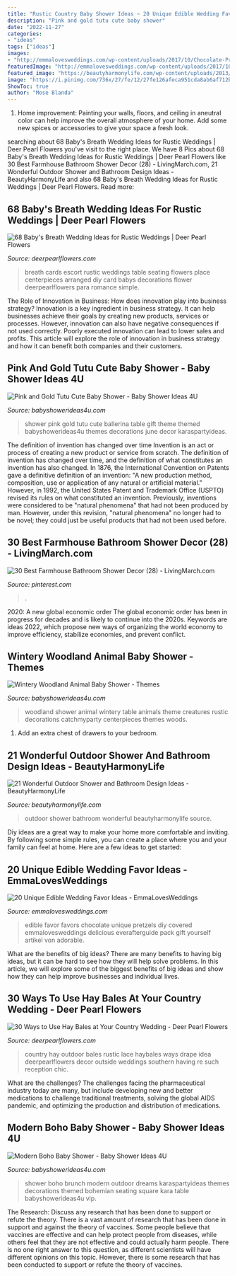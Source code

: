 ```yaml
---
title: "Rustic Country Baby Shower Ideas ~ 20 Unique Edible Wedding Favor Ideas"
description: "Pink and gold tutu cute baby shower"
date: "2022-11-27"
categories:
- "ideas"
tags: ["ideas"]
images:
- "http://emmalovesweddings.com/wp-content/uploads/2017/10/Chocolate-Pretzels-edible-wedding-favor-ideas.jpg"
featuredImage: "http://emmalovesweddings.com/wp-content/uploads/2017/10/Chocolate-Pretzels-edible-wedding-favor-ideas.jpg"
featured_image: "https://beautyharmonylife.com/wp-content/uploads/2013/10/303308_10150746246544603_613959602_11546830_246774238_n.jpg"
image: "https://i.pinimg.com/736x/27/fe/12/27fe126afeca951cda8ab6af712b5f47.jpg"
ShowToc: true
author: "Mose Blanda"
---
```



1. Home improvement: Painting your walls, floors, and ceiling in aneutral color can help improve the overall atmosphere of your home. Add some new spices or accessories to give your space a fresh look. 

	

		
searching about 68 Baby&#039;s Breath Wedding Ideas for Rustic Weddings | Deer Pearl Flowers you've visit to the right place. We have 8 Pics about 68 Baby&#039;s Breath Wedding Ideas for Rustic Weddings | Deer Pearl Flowers like 30 Best Farmhouse Bathroom Shower Decor (28) - LivingMarch.com, 21 Wonderful Outdoor Shower and Bathroom Design Ideas - BeautyHarmonyLife and also 68 Baby&#039;s Breath Wedding Ideas for Rustic Weddings | Deer Pearl Flowers. Read more:
		
    
## 68 Baby&#039;s Breath Wedding Ideas For Rustic Weddings | Deer Pearl Flowers

<img loading=lazy src="http://www.deerpearlflowers.com/wp-content/uploads/2015/04/escort-cards-arranged-in-babys-breath.jpg" onerror="this.onerror=null;this.src='https://tse2.mm.bing.net/th?id=OIP._7kZuR7Yc4PtPVjgljUgAQHaLH&amp;pid=15.1';" alt="68 Baby&#039;s Breath Wedding Ideas for Rustic Weddings | Deer Pearl Flowers">

_Source: deerpearlflowers.com_

>breath cards escort rustic weddings table seating flowers place centerpieces arranged diy card babys decorations flower deerpearlflowers para romance simple. 

	

The Role of Innovation in Business: How does innovation play into business strategy?
Innovation is a key ingredient in business strategy. It can help businesses achieve their goals by creating new products, services or processes. However, innovation can also have negative consequences if not used correctly. Poorly executed innovation can lead to lower sales and profits. This article will explore the role of innovation in business strategy and how it can benefit both companies and their customers.

    
## Pink And Gold Tutu Cute Baby Shower - Baby Shower Ideas 4U

<img loading=lazy src="https://babyshowerideas4u.com/wp-content/uploads/2016/07/Pink-And-Gold-Tutu-Cute-Baby-Shower-Gift-Table-600x900.jpg" onerror="this.onerror=null;this.src='https://tse1.mm.bing.net/th?id=OIP._DIXq2DftR9x_fsuZqDWMwHaLH&amp;pid=15.1';" alt="Pink and Gold Tutu Cute Baby Shower - Baby Shower Ideas 4U">

_Source: babyshowerideas4u.com_

>shower pink gold tutu cute ballerina table gift theme themed babyshowerideas4u themes decorations june decor karaspartyideas. 

	

The definition of invention has changed over time
Invention is an act or process of creating a new product or service from scratch. The definition of invention has changed over time, and the definition of what constitutes an invention has also changed.  In 1876, the International Convention on Patents gave a definitive definition of an invention: "A new production method, composition, use or application of any natural or artificial material." 
However, in 1992, the United States Patent and Trademark Office (USPTO) revised its rules on what constituted an invention. Previously, inventions were considered to be "natural phenomena" that had not been produced by man. However, under this revision, "natural phenomena" no longer had to be novel; they could just be useful products that had not been used before.

    
## 30 Best Farmhouse Bathroom Shower Decor (28) - LivingMarch.com

<img loading=lazy src="https://i.pinimg.com/736x/27/fe/12/27fe126afeca951cda8ab6af712b5f47.jpg" onerror="this.onerror=null;this.src='https://tse2.mm.bing.net/th?id=OIP.5W1RTR_ixTZUOaCZ53jY4QHaJ3&amp;pid=15.1';" alt="30 Best Farmhouse Bathroom Shower Decor (28) - LivingMarch.com">

_Source: pinterest.com_

>. 

	

2020: A new global economic order
The global economic order has been in progress for decades and is likely to continue into the 2020s. Keywords are ideas 2022, which propose new ways of organizing the world economy to improve efficiency, stabilize economies, and prevent conflict.

    
## Wintery Woodland Animal Baby Shower - Themes

<img loading=lazy src="http://www.babyshowerideas4u.com/wp-content/uploads/2016/01/wintery-woodland-animal-baby-shower-food-table-ideas.jpg" onerror="this.onerror=null;this.src='https://tse2.mm.bing.net/th?id=OIP.sRcQGbvBV0StPINHaNAcXQHaJ4&amp;pid=15.1';" alt="Wintery Woodland Animal Baby Shower - Themes">

_Source: babyshowerideas4u.com_

>woodland shower animal wintery table animals theme creatures rustic decorations catchmyparty centerpieces themes woods. 

	

1. Add an extra chest of drawers to your bedroom.

    
## 21 Wonderful Outdoor Shower And Bathroom Design Ideas - BeautyHarmonyLife

<img loading=lazy src="https://beautyharmonylife.com/wp-content/uploads/2013/10/303308_10150746246544603_613959602_11546830_246774238_n.jpg" onerror="this.onerror=null;this.src='https://tse2.mm.bing.net/th?id=OIP.Buz4JiDx_MFKXKyhPDbb5gHaJZ&amp;pid=15.1';" alt="21 Wonderful Outdoor Shower and Bathroom Design Ideas - BeautyHarmonyLife">

_Source: beautyharmonylife.com_

>outdoor shower bathroom wonderful beautyharmonylife source. 

	

Diy ideas are a great way to make your home more comfortable and inviting. By following some simple rules, you can create a place where you and your family can feel at home. Here are a few ideas to get started: 

    
## 20 Unique Edible Wedding Favor Ideas - EmmaLovesWeddings

<img loading=lazy src="http://emmalovesweddings.com/wp-content/uploads/2017/10/Chocolate-Pretzels-edible-wedding-favor-ideas.jpg" onerror="this.onerror=null;this.src='https://tse3.mm.bing.net/th?id=OIP.6MNATRNLH-WfUqj33xWUUAHaKu&amp;pid=15.1';" alt="20 Unique Edible Wedding Favor Ideas - EmmaLovesWeddings">

_Source: emmalovesweddings.com_

>edible favor favors chocolate unique pretzels diy covered emmalovesweddings delicious everafterguide pack gift yourself artikel von adorable. 

	

What are the benefits of big ideas?
There are many benefits to having big ideas, but it can be hard to see how they will help solve problems. In this article, we will explore some of the biggest benefits of big ideas and show how they can help improve businesses and individual lives.

    
## 30 Ways To Use Hay Bales At Your Country Wedding - Deer Pearl Flowers

<img loading=lazy src="https://www.deerpearlflowers.com/wp-content/uploads/2015/06/Drape-lace-over-haybales-outdoor-country-wedding-ideas-683x1024.jpg" onerror="this.onerror=null;this.src='https://tse2.mm.bing.net/th?id=OIP.zDmwzbnaW_nrV5iar_FOxgHaLG&amp;pid=15.1';" alt="30 Ways to Use Hay Bales at Your Country Wedding - Deer Pearl Flowers">

_Source: deerpearlflowers.com_

>country hay outdoor bales rustic lace haybales ways drape idea deerpearlflowers decor outside weddings southern having re such reception chic. 

	

What are the challenges?
The challenges facing the pharmaceutical industry today are many, but include developing new and better medications to challenge traditional treatments, solving the global AIDS pandemic, and optimizing the production and distribution of medications.

    
## Modern Boho Baby Shower - Baby Shower Ideas 4U

<img loading=lazy src="https://babyshowerideas4u.com/wp-content/uploads/2016/07/Modern-Boho-Baby-Shower-Outdoor-Vip-Seating-600x799.jpg" onerror="this.onerror=null;this.src='https://tse4.mm.bing.net/th?id=OIP.Y4Rhu9BrMTVxJAoHP1559wHaJ3&amp;pid=15.1';" alt="Modern Boho Baby Shower - Baby Shower Ideas 4U">

_Source: babyshowerideas4u.com_

>shower boho brunch modern outdoor dreams karaspartyideas themes decorations themed bohemian seating square kara table babyshowerideas4u vip. 

	

The Research: Discuss any research that has been done to support or refute the theory.
There is a vast amount of research that has been done in support and against the theory of vaccines. Some people believe that vaccines are effective and can help protect people from diseases, while others feel that they are not effective and could actually harm people. There is no one right answer to this question, as different scientists will have different opinions on this topic. However, there is some research that has been conducted to support or refute the theory of vaccines.


